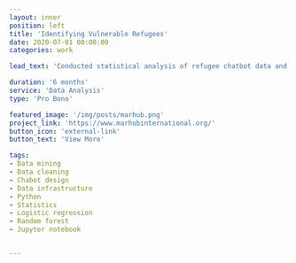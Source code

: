 ```yaml
---
layout: inner
position: left
title: 'Identifying Vulnerable Refugees'
date: 2020-07-01 00:00:00
categories: work

lead_text: 'Conducted statistical analysis of refugee chatbot data and created random forest and regression models to improve vulnerability classification.'

duration: '6 months'
service: 'Data Analysis'
type: 'Pro Bono'

featured_image: '/img/posts/marhub.png'
project_link: 'https://www.marhubinternational.org/'
button_icon: 'external-link'
button_text: 'View More'

tags: 
- Data mining
- Data cleaning
- Chabot design
- Data infrastructure
- Python 
- Statistics
- Logistic regression
- Random forest 
- Jupyter notebook 


---
```

